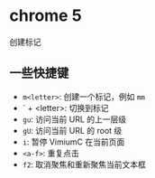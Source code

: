 # chrome 5

创建标记

## 一些快捷键

- `m<letter>`: 创建一个标记，例如 `mm`
- ` + \<letter\>: 切换到标记
- `gu`: 访问当前 URL 的上一层级
- `gU`: 访问当前 URL 的 root 级
- `i`: 暂停 VimiumC 在当前页面
- `<a-f>`: 重复点击
- `f2`: 取消聚焦和重新聚焦当前文本框

